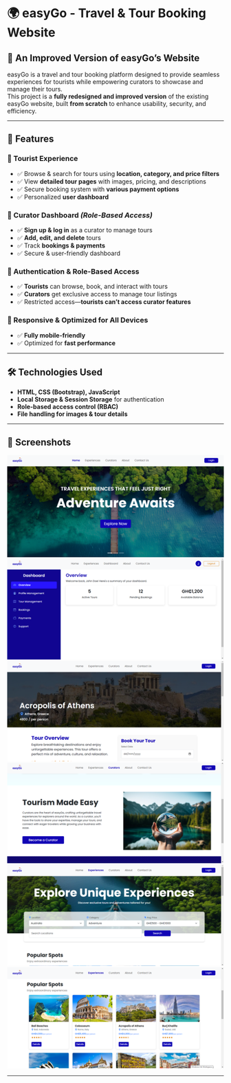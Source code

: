 # 🌍 easyGo - Travel & Tour Booking Website  

## 🚀 An Improved Version of easyGo’s Website  

easyGo is a travel and tour booking platform designed to provide seamless experiences for tourists while empowering curators to showcase and manage their tours.  
This project is a **fully redesigned and improved version** of the existing easyGo website, built **from scratch** to enhance usability, security, and efficiency.  

---

## 📌 Features  

### 🔹 Tourist Experience  
- ✅ Browse & search for tours using **location, category, and price filters**  
- ✅ View **detailed tour pages** with images, pricing, and descriptions  
- ✅ Secure booking system with **various payment options**  
- ✅ Personalized **user dashboard**  

### 🔹 Curator Dashboard *(Role-Based Access)*  
- ✅ **Sign up & log in** as a curator to manage tours  
- ✅ **Add, edit, and delete** tours  
- ✅ Track **bookings & payments**  
- ✅ Secure & user-friendly dashboard  

### 🔹 Authentication & Role-Based Access  
- ✅ **Tourists** can browse, book, and interact with tours  
- ✅ **Curators** get exclusive access to manage tour listings  
- ✅ Restricted access—**tourists can’t access curator features**  

### 🔹 Responsive & Optimized for All Devices  
- ✅ **Fully mobile-friendly**  
- ✅ Optimized for **fast performance**  

---

## 🛠️ Technologies Used  

- **HTML, CSS (Bootstrap), JavaScript**  
- **Local Storage & Session Storage** for authentication  
- **Role-based access control (RBAC)**  
- **File handling for images & tour details**  

---

## 📸 Screenshots  

![Homepage](assets/images/homepage.png)  
![Curator Dashboard ](assets/images/curator_dashboard.png)  
![Tour Details Page](assets/images/tour_details.png)  
![Curator Page](assets/images/curator.png)  
![Experiences Page](assets/images/explore.png)  
![Experiences Page](assets/images/tour_cards.png) 

---
